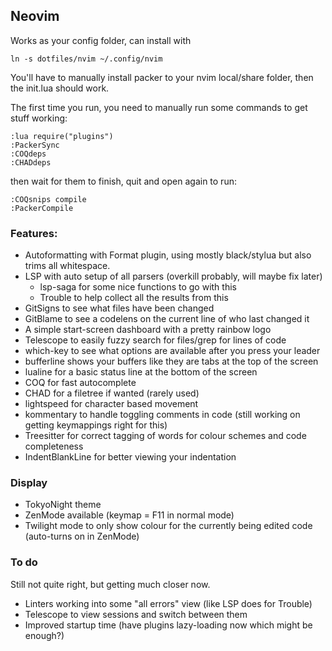 ## Neovim

Works as your config folder, can install with

```
ln -s dotfiles/nvim ~/.config/nvim
```

You'll have to manually install packer to your nvim local/share folder, then the init.lua should work.

The first time you run, you need to manually run some commands to get stuff working:
```
:lua require("plugins")
:PackerSync
:COQdeps
:CHADdeps
```
then wait for them to finish, quit and open again to run:
```
:COQsnips compile
:PackerCompile
```

### Features:

- Autoformatting with Format plugin, using mostly black/stylua but also trims all whitespace.
- LSP with auto setup of all parsers (overkill probably, will maybe fix later)
  - lsp-saga for some nice functions to go with this
  - Trouble to help collect all the results from this
- GitSigns to see what files have been changed
- GitBlame to see a codelens on the current line of who last changed it
- A simple start-screen dashboard with a pretty rainbow logo
- Telescope to easily fuzzy search for files/grep for lines of code
- which-key to see what options are available after you press your leader
- bufferline shows your buffers like they are tabs at the top of the screen
- lualine for a basic status line at the bottom of the screen
- COQ for fast autocomplete
- CHAD for a filetree if wanted (rarely used)
- lightspeed for character based movement
- kommentary to handle toggling comments in code (still working on getting keymappings right for this)
- Treesitter for correct tagging of words for colour schemes and code completeness
- IndentBlankLine for better viewing your indentation

### Display

- TokyoNight theme
- ZenMode available (keymap = F11 in normal mode)
- Twilight mode to only show colour for the currently being edited code (auto-turns on in ZenMode)

### To do

Still not quite right, but getting much closer now.

- Linters working into some "all errors" view (like LSP does for Trouble)
- Telescope to view sessions and switch between them
- Improved startup time (have plugins lazy-loading now which might be enough?)
